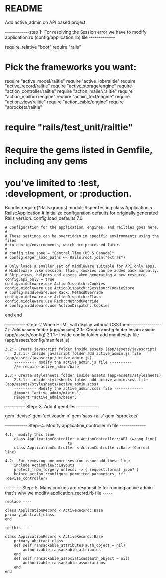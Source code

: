 # README

Add active_admin on API based project 

------------step 1:-For resolving the Session error we have to modify application.rb (config/application.rb) file -------------

require_relative "boot"
require "rails"
# Pick the frameworks you want:
require "active_model/railtie"
require "active_job/railtie"
require "active_record/railtie"
require "active_storage/engine"
require "action_controller/railtie"
require "action_mailer/railtie"
require "action_mailbox/engine"
require "action_text/engine"
require "action_view/railtie"
require "action_cable/engine"
require "sprockets/railtie"
# require "rails/test_unit/railtie"
# Require the gems listed in Gemfile, including any gems
# you've limited to :test, :development, or :production.
Bundler.require(*Rails.groups)
module RspecTesting
  class Application < Rails::Application
    # Initialize configuration defaults for originally generated Rails version.
    config.load_defaults 7.0

    # Configuration for the application, engines, and railties goes here.
    #
    # These settings can be overridden in specific environments using the files
    # in config/environments, which are processed later.
    #
    # config.time_zone = "Central Time (US & Canada)"
    # config.eager_load_paths << Rails.root.join("extras")

    # Only loads a smaller set of middleware suitable for API only apps.
    # Middleware like session, flash, cookies can be added back manually.
    # Skip views, helpers and assets when generating a new resource.
    config.api_only = true
    config.middleware.use ActionDispatch::Cookies
    config.middleware.use ActionDispatch::Session::CookieStore
    # config.middleware.use Rack::MethodOverride
    config.middleware.use ActionDispatch::Flash
    config.middleware.use Rack::MethodOverride
    # config.middleware.use ActionDispatch::Cookies
  end
end


-----------step:-2 When HTML will display without CSS then----------------
2:- Add assets folder (app/assets)
    2.1:- Create config folder inside assets (app/assets/config)
        2.1.1:- Inside config folder add manifest.js file (app/assets/config/manifest.js)
        
    2.2:- Create javascript folder inside assets (app/assets/javascript)
        2.2.1:- Inside javascript folder add active_admin.js file (app/assets/javascript/active_admin.js)
        ---------- modify the active_admin.js file ----------
        //= require active_admin/base

    2.3:- Create stylesheets folder inside assets (app/assets/stylesheets)
        2.3.1:- inside stylesheets folder add active_admin.scss file (app/assets/stylesheets/active_admin.scss)
        ---------- Modify the active_admin.scss file -------------
        @import "active_admin/mixins";
        @import "active_admin/base";


---------- Step:-3. Add 4 gemfiles -----------

gem 'devise'
gem 'activeadmin'
gem 'sass-rails'
gem 'sprockets'


----------- Step:-4. Modify application_controller.rb file -------------

    4.1:- modify this line 
        class ApplicationController < ActionController::API (wrong line)
                                to
        class ApplicationController < ActionController::Base (Correct line)

    4.2:- For removing one more session issue add these line
        include ActionView::Layouts
        protect_from_forgery unless: -> { request.format.json? }
        before_action :configure_permitted_parameters, if: :devise_controller?


-------- Step:-5. Many cookies are responsible for running active admin that's why we modify application_record.rb file -----

    replace ----

    class ApplicationRecord < ActiveRecord::Base
    primary_abstract_class
    end

    to this----

    class ApplicationRecord < ActiveRecord::Base
        primary_abstract_class
        def self.ransackable_attributes(auth_object = nil)
            authorizable_ransackable_attributes
        end
        def self.ransackable_associations(auth_object = nil)
            authorizable_ransackable_associations
        end
    end



